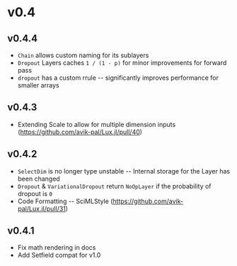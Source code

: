 # v0.4

## v0.4.4

* `Chain` allows custom naming for its sublayers
* `Dropout` Layers caches `1 / (1 - p)` for minor improvements for forward pass
* `dropout` has a custom rrule -- significantly improves performance for smaller arrays

## v0.4.3

* Extending Scale to allow for multiple dimension inputs (https://github.com/avik-pal/Lux.jl/pull/40)

## v0.4.2

* `SelectDim` is no longer type unstable -- Internal storage for the Layer has been changed
* `Dropout` & `VariationalDropout` return `NoOpLayer` if the probability of dropout is `0`
* Code Formatting -- SciMLStyle (https://github.com/avik-pal/Lux.jl/pull/31)

## v0.4.1

* Fix math rendering in docs
* Add Setfield compat for v1.0